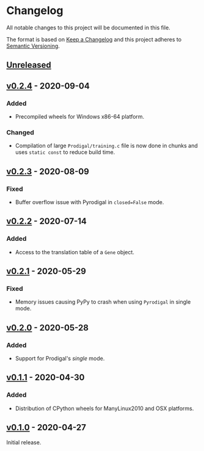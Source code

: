 # Changelog
All notable changes to this project will be documented in this file.

The format is based on [Keep a Changelog](http://keepachangelog.com/en/1.0.0/)
and this project adheres to [Semantic Versioning](http://semver.org/spec/v2.0.0.html).

## [Unreleased]
[Unreleased]: https://github.com/althonos/pyrodigal/compare/v0.2.4...HEAD


## [v0.2.4] - 2020-09-04
[v0.2.4]: https://github.com/althonos/pyrodigal/compare/v0.2.3...v0.2.4
### Added
- Precompiled wheels for Windows x86-64 platform.
### Changed
- Compilation of large `Prodigal/training.c` file is now done in chunks
  and uses `static const` to reduce build time.


## [v0.2.3] - 2020-08-09
[v0.2.3]: https://github.com/althonos/pyrodigal/compare/v0.2.2...v0.2.3
### Fixed
- Buffer overflow issue with Pyrodigal in `closed=False` mode.


## [v0.2.2] - 2020-07-14
[v0.2.2]: https://github.com/althonos/pyrodigal/compare/v0.2.0...v0.2.2
### Added
- Access to the translation table of a `Gene` object.


## [v0.2.1] - 2020-05-29
[v0.2.1]: https://github.com/althonos/pyrodigal/compare/v0.2.0...v0.2.1
### Fixed
- Memory issues causing PyPy to crash when using `Pyrodigal` in single mode.


## [v0.2.0] - 2020-05-28
[v0.2.0]: https://github.com/althonos/pyrodigal/compare/v0.1.1...v0.2.0
### Added
- Support for Prodigal's *single* mode.


## [v0.1.1] - 2020-04-30
[v0.1.1]: https://github.com/althonos/pyrodigal/compare/v0.1.0...v0.1.1
### Added
- Distribution of CPython wheels for ManyLinux2010 and OSX platforms.


## [v0.1.0] - 2020-04-27
[v0.1.0]: https://github.com/althonos/pyrodigal/compare/0a90bf9...v0.1.0

Initial release.
